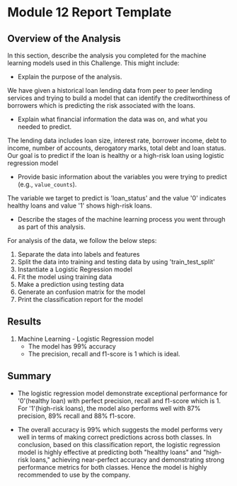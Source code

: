 # Module 12 Report Template

## Overview of the Analysis

In this section, describe the analysis you completed for the machine learning models used in this Challenge. This might include:

* Explain the purpose of the analysis.

We have given a historical loan lending data from peer to peer lending services and trying to build a model that can identify the creditworthiness of borrowers which is predicting the risk associated with the loans.


* Explain what financial information the data was on, and what you needed to predict.

The lending data includes loan size, interest rate, borrower income, debt to income, number of accounts, derogatory marks, total debt and loan status.
Our goal is to predict if the loan is healthy or a high-risk loan using logistic regression model

* Provide basic information about the variables you were trying to predict (e.g., `value_counts`).

The variable we target to predict is 'loan_status' and the value '0' indicates healthy loans and value '1' shows high-risk loans.

* Describe the stages of the machine learning process you went through as part of this analysis.

For analysis of the data, we follow the below steps:

1. Separate the data into labels and features
2. Split the data into training and testing data by using 'train_test_split'
3. Instantiate a Logistic Regression model
4. Fit the model using training data 
5. Make a prediction using testing data
6. Generate an confusion matrix for the model
7. Print the classification report for the model



## Results

1. Machine Learning - Logistic Regression model
	- The model has 99% accuracy
	- The precision, recall and f1-score is 1 which is ideal.

## Summary

- The logistic regression model demonstrate exceptional performance for '0'(healthy loan) with perfect precision, recall and f1-score which is 1. For '1'(high-risk loans), the model also performs well with 87% precision, 89% recall and 88% f1-score.

- The overall accuracy is 99% which suggests the model performs very well in terms of making correct predictions across both classes. In conclusion, based on this classification report, the logistic regression model is highly effective at predicting both "healthy loans" and "high-risk loans," achieving near-perfect accuracy and demonstrating strong performance metrics for both classes. Hence the model is highly recommended to use by the company.


